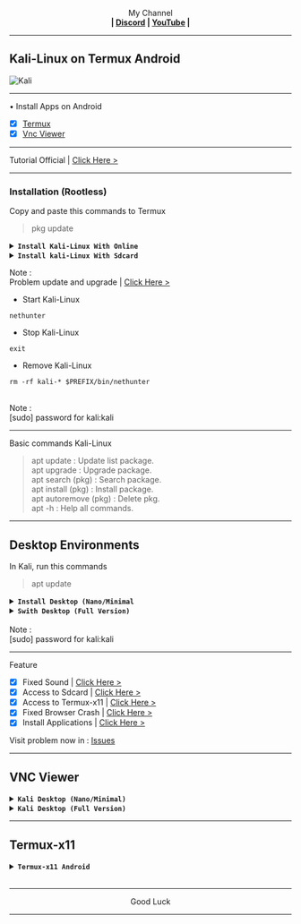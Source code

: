 
<p align="center">My Channel</br><b>
| <a href="https://discord.gg/GCehyym">Discord</a> | <a href="https://youtube.com/channel/UC3sLb7eZCu72iv3G1yUhUHQ">YouTube</a> |</b></p>

---
## Kali-Linux on Termux Android
![Kali](https://github.com/wahasa/Project/assets/69626847/4433ab43-110d-442a-a3da-882a20225a5c)

---
• Install Apps on Android
- [x] [Termux](https://play.google.com/store/apps/details?id=com.termux)
- [x] [Vnc Viewer](https://play.google.com/store/apps/details?id=com.realvnc.viewer.android)

---
Tutorial Official | [Click Here >](https://www.kali.org/docs/nethunter/nethunter-rootless)

---
### Installation (Rootless)</br>
Copy and paste this commands to Termux

> pkg update

<details></br><summary><b><code>Install Kali-Linux With Online</code></b></summary>
In Termux, run this command

#### Install Kali-linux
Rootfs : Armhf, Arm64, i386, Amd64
```
pkg install wget -y ; wget -O install-nethunter-termux https://offs.ec/2MceZWr ; chmod +x install-nethunter-termux ; ./install-nethunter-termux
```

</br>
Note :</br>

* Kali Nano (Cli)
* Kali Minimal (Cli + Pkg Kali)
* Kali Full (Cli + Pkg Kali + Desktop)

Kali Full file size is < 2Gb, the extract time is 10-15 minutes and when it is finished it will be taken to the Kali-Nethunter menu.

---
</details>

<details></br><summary><b><code>Install kali-Linux With Sdcard</code></b></summary>

Before download, run this command to termux :

> uname -m

* kalifs-armhf (Arm-v7)
* kalifs-arm64 (Aarch64)
* kalifs-i386  (X86)
* kalifs-amd64 (X86_64)

- [x] [Link Download](http://kali.download/nethunter-images/current/rootfs/?C=S&O=D)

</br>
Note :</br>

* Kali Nano (Cli)
* Kali Minimal (Cli + Pkg Kali)
* Kali Full (Cli + Pkg Kali + Desktop)

---
In Termux, run this commands
```
termux-setup-storage
```
```
cd /sdcard/Download
```
```
cp (Name file).tar.xz ~/
```
```
cd
```

#### Install Kali-linux
```
pkg install wget -y ; wget -O install-nethunter-termux https://offs.ec/2MceZWr ; chmod +x install-nethunter-termux ; ./install-nethunter-termux
```

* Select number, enter.

Note :</br>
If there are options (Y/N), select (N) all. the extract time is 10-15 minutes and when it is finished it will be taken to the Kali-Nethunter menu.

---
</details>

Note :</br>
Problem update and upgrade | [Click Here >](https://github.com/wahasa/Kali-Nethunter/issues/7#issuecomment-1905351583)

* Start Kali-Linux
```
nethunter
```

* Stop Kali-Linux
```
exit
```

* Remove Kali-Linux
```
rm -rf kali-* $PREFIX/bin/nethunter
```

</br>
Note :</br>
[sudo] password for kali:kali
</br>

---
Basic commands Kali-Linux
> apt update : Update list package.</br>
> apt upgrade : Upgrade package.</br>
> apt search (pkg) : Search package.</br>
> apt install (pkg) : Install package.</br>
> apt autoremove (pkg) : Delete pkg.</br>
> apt -h : Help all commands.

---
## Desktop Environments
In Kali, run this commands

> apt update

<details></br><summary><b><code>Install Desktop (Nano/Minimal</code></b></summary>

<details><summary><b><code>Kali Desktop </code></b></summary>

![Screenshot_2024-02-26-06-23-17-803_com realvnc viewer android](https://github.com/wahasa/Kali-Nethunter/assets/69626847/4ffeec7d-cdbe-432e-ab5d-4becc5da15d6)
```
sudo apt install wget -y ; wget https://raw.githubusercontent.com/wahasa/Kali-Nethunter/main/Desktop/de-kali.sh ; chmod +x de-kali.sh ; ./de-kali.sh
```
</details>

<details><summary><b><code>Xfce Desktop</code></b></summary>

![Screenshot_2024-02-10-14-48-32-689_com realvnc viewer android](https://github.com/wahasa/Kali-Nethunter/assets/69626847/5199d723-7a06-4324-8c6f-09d3f21ba463)
```
sudo apt install wget -y ; wget https://raw.githubusercontent.com/wahasa/Kali-Nethunter/main/Desktop/de-xfce.sh ; chmod +x de-xfce.sh ; ./de-xfce.sh
```
</details>

<details><summary><b><code>Lxde Desktop</code></b></summary>

![Screenshot_2024-03-10-14-37-33-976_com realvnc viewer android](https://github.com/wahasa/Kali-Nethunter/assets/69626847/8c19f07d-ea86-46a8-bd95-546313517031)
```
sudo apt install wget -y ; wget https://raw.githubusercontent.com/wahasa/Kali-Nethunter/main/Desktop/de-lxde.sh ; chmod +x de-lxde.sh ; ./de-lxde.sh
```
</details>

<details><summary><b><code>Lxqt Desktop</code></b></summary>

![Screenshot_2024-03-10-14-02-10-830_com realvnc viewer android](https://github.com/wahasa/Kali-Nethunter/assets/69626847/e8e3341e-8b97-4f06-b4d6-b5bd7fd20e74)
```
sudo apt install wget -y ; wget https://raw.githubusercontent.com/wahasa/Kali-Nethunter/main/Desktop/de-lxqt.sh ; chmod +x de-lxqt.sh ; ./de-lxqt.sh
```
</details>

<details><summary><b><code>Kde Desktop</code></b></summary>

![Screenshot_2024-03-10-13-58-03-296_com realvnc viewer android](https://github.com/wahasa/Kali-Nethunter/assets/69626847/197385c9-c491-4885-87da-49f59f44567e)
```
sudo apt install wget -y ; wget https://raw.githubusercontent.com/wahasa/Kali-Nethunter/main/Desktop/de-kde.sh ; chmod +x de-kde.sh ; ./de-kde.sh
```
</details>

<details></br><summary><b><code>Gnome Desktop</code></b></summary>

[> Click Here <](https://github.com/wahasa/Kali-Nethunter/blob/main/Kali/gnome.md)
</details>

---
</details>

<details></br><summary><b><code>Swith Desktop (Full Version)</code></b></summary>

<details><summary><b><code>Swith to Lxde</code></b></summary>

![Screenshot_2024-03-10-14-37-33-976_com realvnc viewer android](https://github.com/wahasa/Kali-Nethunter/assets/69626847/8c19f07d-ea86-46a8-bd95-546313517031)
```
sudo apt install wget -y ; wget https://raw.githubusercontent.com/wahasa/Kali-Nethunter/main/Switch/xfce-lxde.sh ; chmod +x xfce-lxde.sh ; ./xfce-lxde.sh
```
</details>

<details><summary><b><code>Swith to Lxqt</code></b></summary>

![Screenshot_2024-03-10-14-02-10-830_com realvnc viewer android](https://github.com/wahasa/Kali-Nethunter/assets/69626847/e8e3341e-8b97-4f06-b4d6-b5bd7fd20e74)
```
sudo apt install wget -y ; wget https://raw.githubusercontent.com/wahasa/Kali-Nethunter/main/Switch/xfce-lxqt.sh ; chmod +x xfce-lxqt.sh ; ./xfce-lxqt.sh
```
</details>

<details><summary><b><code>Swith to Kde</code></b></summary>

![Screenshot_2024-03-10-13-58-03-296_com realvnc viewer android](https://github.com/wahasa/Kali-Nethunter/assets/69626847/197385c9-c491-4885-87da-49f59f44567e)
```
sudo apt install wget -y ; wget https://raw.githubusercontent.com/wahasa/Kali-Nethunter/main/Switch/xfce-kde.sh ; chmod +x xfce-kde.sh ; ./xfce-kde.sh
```
</details>

<details></br><summary><b><code>Swith to Gnome</code></b></summary>

[> Click Here <](https://github.com/wahasa/Kali-Nethunter/blob/main/xfce-gnome.md)
</details>

---
After switching run the command :
```
nano .vnc/xstartup
```

Put a sign (#) on the previous desktop and unmark (#) on the selected desktop.
</details>

</br>
Note :</br>
[sudo] password for kali:kali

---
Feature
- [x] Fixed Sound          | [Click Here >](https://github.com/wahasa/Kali-Nethunter/tree/main/Note)
- [x] Access to Sdcard     | [Click Here >](https://github.com/wahasa/Kali-Nethunter/tree/main/Note)
- [x] Access to Termux-x11 | [Click Here >](https://github.com/wahasa/Kali-Nethunter/tree/main/Note)
- [x] Fixed Browser Crash  | [Click Here >](https://github.com/wahasa/Kali-Nethunter/tree/main/Note)
- [x] Install Applications | [Click Here >](https://github.com/wahasa/Kali-Nethunter/tree/main/Apps)

Visit problem now in : 
[Issues](https://github.com/wahasa/nethunter/issues)

---
## VNC Viewer
<details></br><summary><b><code>Kali Desktop (Nano/Minimal)</code></b></summary>

* Start VNC Server

on Kali, run this command to start
```
vnc-start
```

* Open Vnc Viewer

Add (+) VNC Client to connect, fill with :

Address
```
localhost:1
```

Name
```
Kali Desktop
```

To disconnect VNC Client, click (X) on the right.

* Stop VNC Server

on kali, run this command to stop
```
vnc-stop
```

---
</details>

<details></br><summary><b><code>Kali Desktop (Full Version)</code></b></summary>

* Start VNC Server

on Kali, run this command to start
```
kex
```

* Open Vnc Viewer

Add (+) VNC Client to connect, fill with :

Address
```
localhost:1
```

Name
```
Kali-Nethunter
```

To disconnect VNC Client, click (X) on the right.

* Stop VNC Server

on kali, run this command to stop
```
kex stop
```
</details>

---
## Termux-x11
<details></br><summary><b><code>Termux-x11 Android</code></b></summary>

[> Click Here <](https://github.com/wahasa/Kali-Nethunter/blob/main/Note/Termux-x11fix.md)
</details>
</br>

---
<p align="center">Good Luck</p>

---
